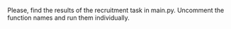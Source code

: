 Please, find the results of the recruitment task in main.py. Uncomment the function names and run them individually.

